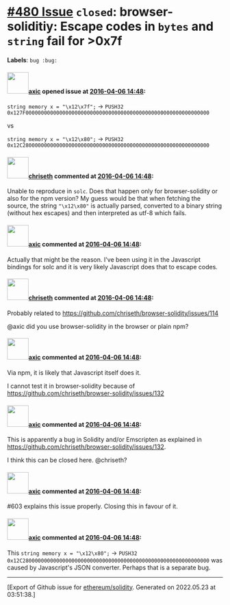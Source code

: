 # [\#480 Issue](https://github.com/ethereum/solidity/issues/480) `closed`: browser-soliditiy: Escape codes in `bytes` and `string` fail for >0x7f
**Labels**: `bug :bug:`


#### <img src="https://avatars.githubusercontent.com/u/20340?v=4" width="50">[axic](https://github.com/axic) opened issue at [2016-04-06 14:48](https://github.com/ethereum/solidity/issues/480):

`string memory x = "\x12\x7f";` -> `PUSH32 0x127F000000000000000000000000000000000000000000000000000000000000`

vs

`string memory x = "\x12\x80";` -> `PUSH32 0x12C2800000000000000000000000000000000000000000000000000000000000`


#### <img src="https://avatars.githubusercontent.com/u/9073706?v=4" width="50">[chriseth](https://github.com/chriseth) commented at [2016-04-06 14:48](https://github.com/ethereum/solidity/issues/480#issuecomment-206414280):

Unable to reproduce in `solc`. Does that happen only for browser-solidity or also for the npm version? My guess would be that when fetching the source, the string `"\x12\x80"` is actually parsed, converted to a binary string (without hex escapes) and then interpreted as utf-8 which fails.

#### <img src="https://avatars.githubusercontent.com/u/20340?v=4" width="50">[axic](https://github.com/axic) commented at [2016-04-06 14:48](https://github.com/ethereum/solidity/issues/480#issuecomment-206415633):

Actually that might be the reason. I've been using it in the Javascript bindings for solc and it is very likely Javascript does that to escape codes.

#### <img src="https://avatars.githubusercontent.com/u/9073706?v=4" width="50">[chriseth](https://github.com/chriseth) commented at [2016-04-06 14:48](https://github.com/ethereum/solidity/issues/480#issuecomment-212849794):

Probably related to https://github.com/chriseth/browser-solidity/issues/114

@axic did you use browser-solidity in the browser or plain npm?

#### <img src="https://avatars.githubusercontent.com/u/20340?v=4" width="50">[axic](https://github.com/axic) commented at [2016-04-06 14:48](https://github.com/ethereum/solidity/issues/480#issuecomment-212856599):

Via npm, it is likely that Javascript itself does it.

I cannot test it in browser-solidity because of https://github.com/chriseth/browser-solidity/issues/132

#### <img src="https://avatars.githubusercontent.com/u/20340?v=4" width="50">[axic](https://github.com/axic) commented at [2016-04-06 14:48](https://github.com/ethereum/solidity/issues/480#issuecomment-218916292):

This is apparently a bug in Solidity and/or Emscripten as explained in https://github.com/chriseth/browser-solidity/issues/132.

I think this can be closed here. @chriseth?

#### <img src="https://avatars.githubusercontent.com/u/20340?v=4" width="50">[axic](https://github.com/axic) commented at [2016-04-06 14:48](https://github.com/ethereum/solidity/issues/480#issuecomment-221930096):

#603 explains this issue properly. Closing this in favour of it.

#### <img src="https://avatars.githubusercontent.com/u/20340?v=4" width="50">[axic](https://github.com/axic) commented at [2016-04-06 14:48](https://github.com/ethereum/solidity/issues/480#issuecomment-221931235):

This `string memory x = "\x12\x80";` -> `PUSH32 0x12C2800000000000000000000000000000000000000000000000000000000000` was caused by Javascript's JSON converter. Perhaps that is a separate bug.


-------------------------------------------------------------------------------



[Export of Github issue for [ethereum/solidity](https://github.com/ethereum/solidity). Generated on 2022.05.23 at 03:51:38.]
